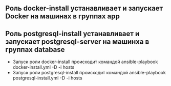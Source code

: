 ## Роль docker-install устанавливает и запускает Docker на машинах в группах app
## Роль postgresql-install устанавливает и запускает postgresql-server на машинха в группах database

- Запуск роли docker-install происходит командой ansible-playbook docker-install.yml -D -i hosts
- Запуск роли postgresql-install происходит командой ansible-playbook postgresql-install.yml -D -i hosts
